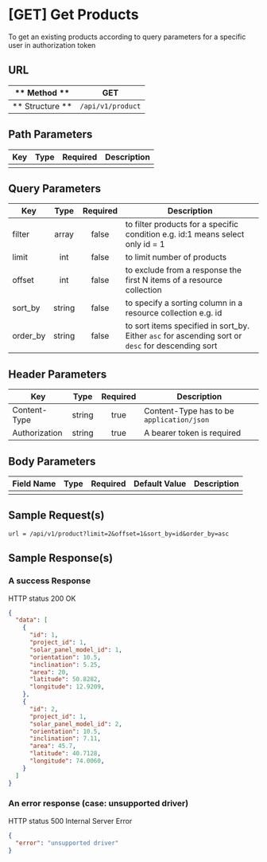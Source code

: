 # [GET] Get Products

To get an existing products according to query parameters for a specific user in authorization token

## URL

| ** Method **    | GET                    | 
| --------------- | ---------------------- | 
| ** Structure ** | `/api/v1/product`      |


## Path Parameters

| Key       | Type      | Required     | Description                     |
| --------- | :-------: | :----------: | ------------------------------- |
|           |           |              |                                 |


## Query Parameters

| Key                | Type      | Required  | Description                                                                                        |
| ------------------ | :-------: | :-------: | -------------------------------------------------------------------------------------------------- |
| filter             | array     | false     | to filter products for a specific condition e.g. id:1 means select only id = 1                     |
| limit              | int       | false     | to limit number of products                                                                        |
| offset             | int       | false     | to exclude from a response the first N items of a resource collection                              |
| sort_by            | string    | false     | to specify a sorting column in a resource collection e.g. id                                       |
| order_by           | string    | false     | to sort items specified in sort_by. Either `asc` for ascending sort or `desc` for descending sort  |


## Header Parameters

| Key                 | Type       | Required  | Description                                 |
| ------------------- | :--------: | :-------: | ------------------------------------------- |
| Content-Type        | string     | true      | Content-Type has to be `application/json`   |
| Authorization       | string     | true      | A bearer token is required                  |


## Body Parameters

| Field Name   | Type     | Required | Default Value   |  Description               |
| ------------ | -------- | -------- | --------------- | -------------------------- |
|              |          |          |                 |                            |


## Sample Request(s) 
```
url = /api/v1/product?limit=2&offset=1&sort_by=id&order_by=asc
```

## Sample Response(s)
### A success Response
HTTP status 200 OK
```json
{
  "data": [
    {
      "id": 1,
      "project_id": 1,
      "solar_panel_model_id": 1,
      "orientation": 10.5,
      "inclination": 5.25,
      "area": 20,
      "latitude": 50.8282,
      "longitude": 12.9209,
    },    
    {
      "id": 2,
      "project_id": 1,
      "solar_panel_model_id": 2,
      "orientation": 10.5,
      "inclination": 7.11,
      "area": 45.7,
      "latitude": 40.7128,
      "longitude": 74.0060,
    }
  ]
}
```

### An error response (case: unsupported driver)
HTTP status 500 Internal Server Error
```json
{
  "error": "unsupported driver"
}
```

